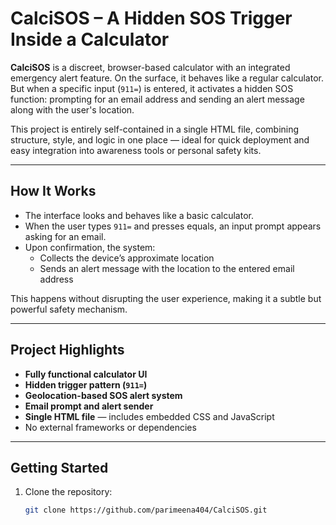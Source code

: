 # CalciSOS – A Hidden SOS Trigger Inside a Calculator

**CalciSOS** is a discreet, browser-based calculator with an integrated emergency alert feature. On the surface, it behaves like a regular calculator. But when a specific input (`911=`) is entered, it activates a hidden SOS function: prompting for an email address and sending an alert message along with the user's location.

This project is entirely self-contained in a single HTML file, combining structure, style, and logic in one place — ideal for quick deployment and easy integration into awareness tools or personal safety kits.

---

## How It Works

- The interface looks and behaves like a basic calculator.
- When the user types `911=` and presses equals, an input prompt appears asking for an email.
- Upon confirmation, the system:
  - Collects the device’s approximate location
  - Sends an alert message with the location to the entered email address

This happens without disrupting the user experience, making it a subtle but powerful safety mechanism.

---

## Project Highlights

- **Fully functional calculator UI**
- **Hidden trigger pattern (`911=`)**
- **Geolocation-based SOS alert system**
- **Email prompt and alert sender**
- **Single HTML file** — includes embedded CSS and JavaScript
- No external frameworks or dependencies

---

## Getting Started

1. Clone the repository:

   ```bash
   git clone https://github.com/parimeena404/CalciSOS.git
